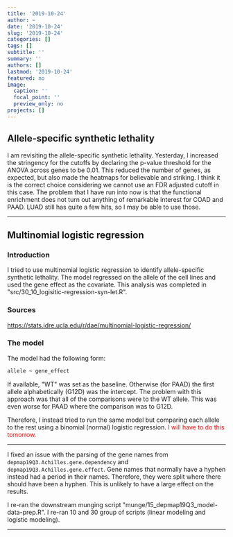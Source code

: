 ```yaml
---
title: '2019-10-24'
author: ~
date: '2019-10-24'
slug: '2019-10-24'
categories: []
tags: []
subtitle: ''
summary: ''
authors: []
lastmod: '2019-10-24'
featured: no
image:
  caption: ''
  focal_point: ''
  preview_only: no
projects: []
---
```



## Allele-specific synthetic lethality

I am revisiting the allele-specific synthetic lethality.
Yesterday, I increased the stringency for the cutoffs by declaring the p-value threshold for the ANOVA across genes to be 0.01.
This reduced the number of genes, as expected, but also made the heatmaps for believable and striking.
I think it is the correct choice considering we cannot use an FDR adjusted cutoff in this case.
The problem that I have run into now is that the functional enrichment does not turn out anything of remarkable interest for COAD and PAAD.
LUAD still has quite a few hits, so I may be able to use those.


---

## Multinomial logistic regression

### Introduction

I tried to use multinomial logistic regression to identify allele-specific synthetic lethality.
The model regressed on the allele of the cell lines and used the gene effect as the covariate.
This analysis was completed in "src/30_10_logisitic-regression-syn-let.R".

### Sources

https://stats.idre.ucla.edu/r/dae/multinomial-logistic-regression/


### The model

The model had the following form:

```txt
allele ~ gene_effect
```

If available, "WT" was set as the baseline.
Otherwise (for PAAD) the first allele alphabetically (G12D) was the intercept.
The problem with this approach was that all of the comparisons were to the WT allele.
This was even worse for PAAD where the comparison was to G12D.

Therefore, I instead tried to run the same model but comparing each allele to the rest using a binomial (normal) logistic regression.
<font color="red">I will have to do this tomorrow.</font>


---

I fixed an issue with the parsing of the gene names from `depmap19Q3.Achilles.gene.dependency` and `depmap19Q3.Achilles.gene.effect`.
Gene names that normally have a hyphen instead had a period in their names.
Therefore, they were split where there should have been a hyphen.
This is unlikely to have a large effect on the results.

I re-ran the downstream munging script "munge/15_depmap19Q3_model-data-prep.R".
I re-ran 10 and 30 group of scripts (linear modeling and logistic modeling).

---
